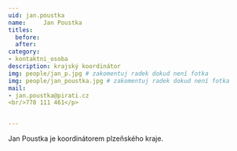 ```yaml
---
uid: jan.poustka
name:     Jan Poustka
titles:
  before:
  after:
category:
- kontaktni_osoba
description: krajský koordinátor
img: people/jan_p.jpg # zakomentuj radek dokud není fotka
img: people/jan_poustka.jpg # zakomentuj radek dokud není fotka
mail:
- jan.poustka@pirati.cz
<br/>778 111 461</p>


---
```


Jan Poustka je koordinátorem plzeňského kraje.


